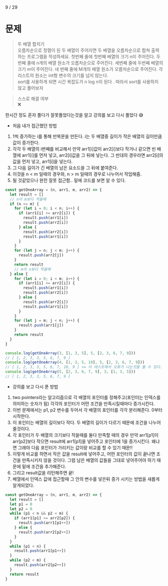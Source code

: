 9 / 29

# 문제

> 두 배열 합치기 <br>
> 오름차순으로 정렬이 된 두 배열이 주어지면 두 배열을 오름차순으로 합쳐 출력하는 프로그램을 작성하세요. 첫번째 줄에 첫번째 배열의 크기 n이 주어진다. 두번째 줄에 n개의 배열 원소가 오름차순으로 주어진다. 세번째 줄에 두번째 배열의 크기 m이 주어진다.
> 네 번째 줄에 M개의 배열 원소가 오름차순으로 주어진다. 각 리스트의 원소는 int형 변수의 크기를 넘지 않는다.<br/>
> sort를 사용하게 되면 시간 복잡도가 n log n이 된다 . 따라서 sort를 사용하지 않고 풀어보자

> 스스로 해결 여부 <br />
> ❌

한시간 정도 혼자 풀다가 잘못풀었다는것을 알고 강의를 보고 다시 풀었다 😅

- 처음 내가 접근했던 방법

1. 1씩 증가하는 i를 통해 반복문을 만든다. i는 두 배열중 길이가 작은 배열의 길이만큼 값이 증가한다.
2. 각각 두 배열의 i번째를 비교해서 만약 arr1[i]값이 arr2[i]보다 작거나 같으면 빈 배열에 arr1[i]를 먼저 넣고, arr2[i]값을 그 뒤에 넣는다. 그 반대의 경우라면 arr2[i]의 값을 먼저 넣고, arr1[i]을 넣는다.
3. 그 다음 길이가 긴 배열의 남은 요소드을 그 뒤에 붙여준다.
4. 이것을 n < m 일때의 경우와, n > m 일때의 경우로 나누어서 작업해줌.
5. 될 것같았으나 완전 잘못 접근함.. 밑에 코드를 보면 알 수 있다.

```javascript
const getOneArray = (n, arr1, m, arr2) => {
  let result = []
  // n이 m보다 작을때
  if (n <= m) {
    for (let i = 0; i < n; i++) {
      if (arr1[i] <= arr2[i]) {
        result.push(arr1[i])
        result.push(arr2[i])
      } else {
        result.push(arr2[i])
        result.push(arr1[i])
      }
    }
    for (let j = n; j < m; j++) {
      result.push(arr2[j])
    }
    return result
    // m이 n보다 작을때
  } else {
    for (let i = 0; i < m; i++) {
      if (arr1[i] <= arr2[i]) {
        result.push(arr1[i])
        result.push(arr2[i])
      } else {
        result.push(arr2[i])
        result.push(arr1[i])
      }
    }
    for (let j = m; j < n; j++) {
      result.push(arr1[j])
    }
    return result
  }
}

console.log(getOneArray(3, [1, 3, 5], 5, [2, 3, 6, 7, 9]))
// [ 1, 2, 3, 3, 5, 6, 7, 9 ]
console.log(getOneArray(4, [1, 3, 5, 10], 5, [2, 3, 6, 7, 9]))
// [ 1, 2, 3, 3, 5, 6, 7, 10, 9 ] <= 이 테스트에서 오류가 나는것을 볼 수 있다.
console.log(getOneArray(5, [2, 3, 6, 7, 9], 3, [1, 3, 5]))
// [ 1, 2, 3, 3, 5, 6, 7, 9 ]
```

- 강의를 보고 다시 푼 방법

1. two pointers라는 알고리즘으로 각 배열의 포인터를 정해주고(포인터는 인덱스를 의미하는 숫자가 됨) 각각의 포인터가 어떤 조건을 만족시킬때마다 증가시킨다.
2. 이번 문제에서는 p1, p2 변수를 두어서 각 배열의 포인터를 각각 분리해준다. 0부터 시작한다.
3. 이 포인터는 배열의 길이보다 작다. 두 배열의 길이가 다르기 때문에 조건을 나누어줄것이다.
4. 각 포인터가 두 배열의 크기보다 작을때를 둘다 만족할 때의 경우 만약 arr1[p1]이 arr[p2]보다 작으면 result에 arr1[p1]을 넣어주고 포인터에 1을 증가시킨다. 왜냐면 그래야 다음 포인터가 가리키는 값이랑 비교를 할 수 있기 때문!!
5. 이렇게 비교를 하면서 작은 값을 result에 넣어주고, 어떤 포인터의 값이 끝나면 조건을 만족시키지 않을 것이다. 그럼 남은 배열의 값들을 그대로 넣어주어야 하기 때문에 밑에 조건을 추가해준다.
6. 그리고 result값을 리턴해주면 끝!
7. 배열에서 인덱스 값에 접근할때 그 안의 변수를 넣은뒤 증가 시키는 방법을 새롭게 알게되었다.

```javascript
const getOneArray = (n, arr1, m, arr2) => {
  let result = []
  let p1 = 0
  let p2 = 0
  while (p1 < n && p2 < m) {
    if (arr1[p1] <= arr2[p2]) {
      result.push(arr1[p1++])
    } else {
      result.push(arr2[p2++])
    }
  }
  while (p1 < n) {
    result.push(arr1[p1++])
  }
  while (p2 < m) {
    result.push(arr2[p2++])
  }
  return result
}
```
